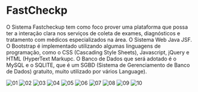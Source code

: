 FastCheckp
========

 O Sistema Fastcheckup tem como foco prover uma plataforma que possa ter a interação clara nos serviços de coleta de exames, diagnósticos e tratamento com médicos especializados na área.
 O Sistema Web Java JSF. 
 O Bootstrap é implementado utilizando algumas linguagens de programação, como o CSS (Cascading Style Sheets), Javascript, jQuery e HTML (HyperText Markupc.
 O Banco de Dados que será adotado é o MySQL e o SQLITE, que é um SGBD (Sistema de Gerenciamento de Banco de Dados) gratuito, muito utilizado por vários
Language).
 
 ![01](https://user-images.githubusercontent.com/5403801/131262754-a9172e58-0d26-488d-a476-ea243b85245a.jpg)
 ![02](https://user-images.githubusercontent.com/5403801/131263961-dd28045e-5e60-410c-8ec7-917e6290c8d2.jpg)
![03](https://user-images.githubusercontent.com/5403801/131263963-5e8b4fea-34a0-4ca7-8722-7ecf0f8923ea.jpg)
![04](https://user-images.githubusercontent.com/5403801/131264155-f760a25a-fdfc-47a3-936d-e4e6bcff676b.jpg)
![05](https://user-images.githubusercontent.com/5403801/131264104-aacd760e-935e-4616-bb7a-5d0199ae9a19.jpg)
![06](https://user-images.githubusercontent.com/5403801/131264215-8249c58a-7828-4680-9461-9068e7aecccd.jpg)
![07](https://user-images.githubusercontent.com/5403801/131264340-d51cf0db-e887-4b5e-9a26-6d763d880a48.jpg)
![08](https://user-images.githubusercontent.com/5403801/131264398-865ff9fd-01fa-4b22-8111-f637daff31e6.jpg)
![09](https://user-images.githubusercontent.com/5403801/131264436-b2e5b40c-e742-421e-8aac-1d9237360396.jpg)
![10](https://user-images.githubusercontent.com/5403801/131264481-800b8c0c-a066-4d3f-af24-73eb080eab59.jpg)




























 


 

 
 
 
